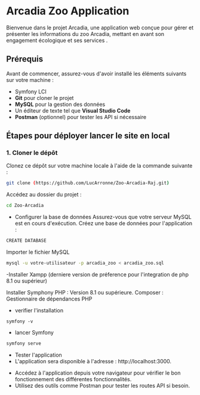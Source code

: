 # Arcadia Zoo Application

Bienvenue dans le projet Arcadia, une application web conçue pour gérer et présenter les informations du zoo Arcadia, mettant en avant son engagement écologique et ses services .

## Prérequis

Avant de commencer, assurez-vous d'avoir installé les éléments suivants sur votre machine :

- Symfony LCI
- **Git** pour cloner le projet
- **MySQL**  pour la gestion des données
- Un éditeur de texte tel que **Visual Studio Code**
- **Postman** (optionnel) pour tester les API si nécessaire

## Étapes pour déployer lancer le site en local

### 1. Cloner le dépôt

Clonez ce dépôt sur votre machine locale à l'aide de la commande suivante :

```bash
git clone (https://github.com/LucArronne/Zoo-Arcadia-Raj.git)

````
Accédez au dossier du projet :

```bash
cd Zoo-Arcadia
```
- Configurer la base de données
Assurez-vous que votre serveur MySQL est en cours d'exécution.
Créez une base de données pour l'application :

```bash
CREATE DATABASE

```
Importer le fichier MySQL

```bash
mysql -u votre-utilisateur -p arcadia_zoo < arcadia_zoo.sql
```
-Installer Xampp (derniere version de préference pour l'integration de php 8.1 ou supérieur)

Installer Symphony
PHP : Version 8.1 ou supérieure.
Composer : Gestionnaire de dépendances PHP

- verifier l'installation 
```
symfony -v
```

- lancer Symfony 
```bash
symfony serve
```

- Tester l'application
- L'application sera disponible à l'adresse : http://localhost:3000.
* Accédez à l'application depuis votre navigateur pour vérifier le bon fonctionnement des différentes fonctionnalités.
* Utilisez des outils comme Postman pour tester les routes API si besoin.
